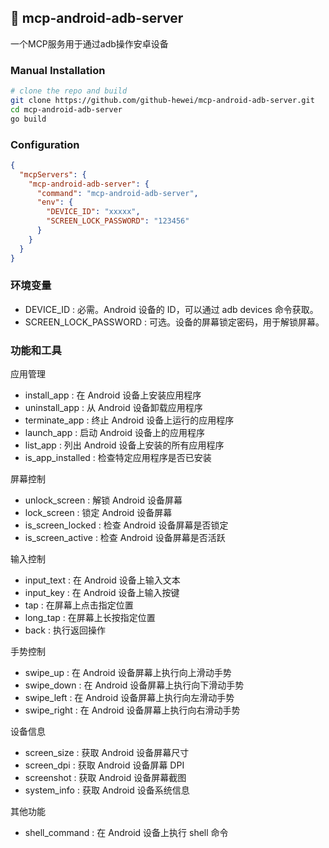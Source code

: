 ## 🚀 mcp-android-adb-server

一个MCP服务用于通过adb操作安卓设备

### Manual Installation

```sh
# clone the repo and build
git clone https://github.com/github-hewei/mcp-android-adb-server.git
cd mcp-android-adb-server
go build
```

### Configuration

```json
{
  "mcpServers": {
    "mcp-android-adb-server": {
      "command": "mcp-android-adb-server",
      "env": {
        "DEVICE_ID": "xxxxx",
        "SCREEN_LOCK_PASSWORD": "123456"
      }
    }
  }
}
```

### 环境变量

- DEVICE_ID : 必需。Android 设备的 ID，可以通过 adb devices 命令获取。
- SCREEN_LOCK_PASSWORD : 可选。设备的屏幕锁定密码，用于解锁屏幕。

### 功能和工具

应用管理
- install_app : 在 Android 设备上安装应用程序
- uninstall_app : 从 Android 设备卸载应用程序
- terminate_app : 终止 Android 设备上运行的应用程序
- launch_app : 启动 Android 设备上的应用程序
- list_app : 列出 Android 设备上安装的所有应用程序
- is_app_installed : 检查特定应用程序是否已安装

屏幕控制
- unlock_screen : 解锁 Android 设备屏幕
- lock_screen : 锁定 Android 设备屏幕
- is_screen_locked : 检查 Android 设备屏幕是否锁定
- is_screen_active : 检查 Android 设备屏幕是否活跃

输入控制

- input_text : 在 Android 设备上输入文本
- input_key : 在 Android 设备上输入按键
- tap : 在屏幕上点击指定位置
- long_tap : 在屏幕上长按指定位置
- back : 执行返回操作

手势控制

- swipe_up : 在 Android 设备屏幕上执行向上滑动手势
- swipe_down : 在 Android 设备屏幕上执行向下滑动手势
- swipe_left : 在 Android 设备屏幕上执行向左滑动手势
- swipe_right : 在 Android 设备屏幕上执行向右滑动手势

设备信息

- screen_size : 获取 Android 设备屏幕尺寸
- screen_dpi : 获取 Android 设备屏幕 DPI
- screenshot : 获取 Android 设备屏幕截图
- system_info : 获取 Android 设备系统信息

其他功能
- shell_command : 在 Android 设备上执行 shell 命令
